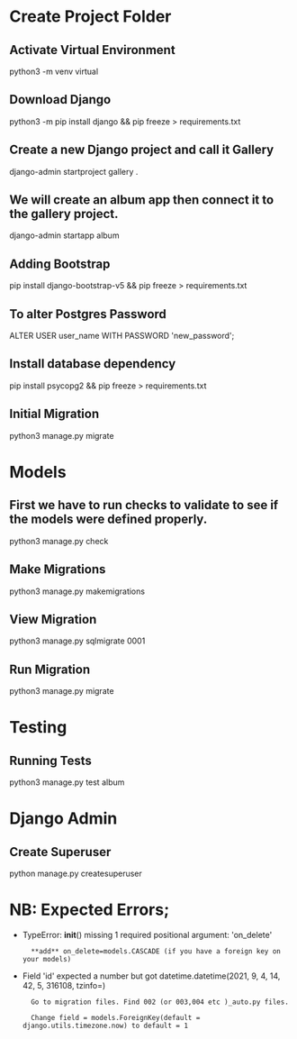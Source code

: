 # Create Project Folder

## Activate Virtual Environment
python3 -m venv virtual

## Download Django
python3 -m pip install django && pip freeze > requirements.txt

## Create a new Django project and call it Gallery
django-admin startproject gallery .

## We will create an album app then connect it to the gallery project.
django-admin startapp album

## Adding Bootstrap
pip install django-bootstrap-v5 && pip freeze > requirements.txt

## To alter Postgres Password
ALTER USER user_name WITH PASSWORD 'new_password';

## Install database dependency
pip install psycopg2 && pip freeze > requirements.txt

## Initial Migration
python3 manage.py migrate

# Models

## First we have to run checks to validate to see if the models were defined properly.
python3 manage.py check

## Make Migrations
python3 manage.py makemigrations

## View Migration
python3 manage.py sqlmigrate 0001

## Run Migration
python3 manage.py migrate

# Testing

## Running Tests
python3 manage.py test album

# Django Admin

## Create Superuser
python manage.py createsuperuser

# NB: Expected Errors;

- TypeError: __init__() missing 1 required positional argument: 'on_delete'

        **add** on_delete=models.CASCADE (if you have a foreign key on your models)

- Field 'id' expected a number but got datetime.datetime(2021, 9, 4, 14, 42, 5, 316108, tzinfo=<UTC>)

        Go to migration files. Find 002 (or 003,004 etc )_auto.py files.
    
        Change field = models.ForeignKey(default = django.utils.timezone.now) to default = 1